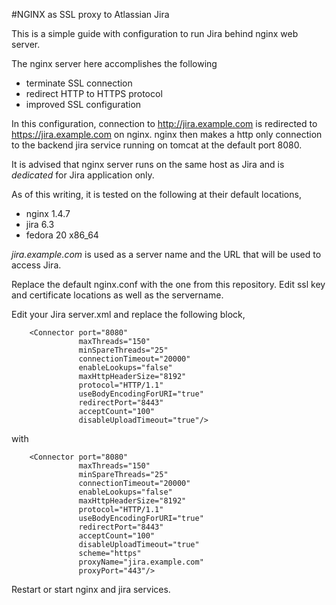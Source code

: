 #NGINX as SSL proxy to Atlassian Jira

This is a simple guide with configuration to run Jira behind nginx web server.

The nginx server here accomplishes the following 

* terminate SSL connection
* redirect HTTP to HTTPS protocol
* improved SSL configuration

In this configuration, connection to http://jira.example.com is redirected to https://jira.example.com on nginx. nginx then makes a http only connection to the backend jira service running on tomcat at the default port 8080.

It is advised that nginx server runs on the same host as Jira and is _dedicated_ for Jira application only.

As of this writing, it is tested on the following at their default locations,

* nginx 1.4.7
* jira 6.3
* fedora 20 x86_64 

_jira.example.com_ is used as a server name and the URL that will be used to access Jira.

Replace the default nginx.conf with the one from this repository. Edit ssl key and certificate locations as well as the servername.

Edit your Jira server.xml and replace the following block,

        <Connector port="8080"
                   maxThreads="150"
                   minSpareThreads="25"
                   connectionTimeout="20000"
                   enableLookups="false"
                   maxHttpHeaderSize="8192"
                   protocol="HTTP/1.1"
                   useBodyEncodingForURI="true"
                   redirectPort="8443"
                   acceptCount="100"
                   disableUploadTimeout="true"/>


with 

        <Connector port="8080"
                   maxThreads="150"
                   minSpareThreads="25"
                   connectionTimeout="20000"
                   enableLookups="false"
                   maxHttpHeaderSize="8192"
                   protocol="HTTP/1.1"
                   useBodyEncodingForURI="true"
                   redirectPort="8443"
                   acceptCount="100"
                   disableUploadTimeout="true"
                   scheme="https"
                   proxyName="jira.example.com"
                   proxyPort="443"/>


Restart or start nginx and jira services.
